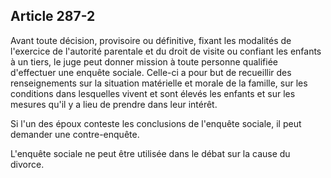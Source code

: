 Article 287-2
----
Avant toute décision, provisoire ou définitive, fixant les modalités de
l'exercice de l'autorité parentale et du droit de visite ou confiant les enfants
à un tiers, le juge peut donner mission à toute personne qualifiée d'effectuer
une enquête sociale. Celle-ci a pour but de recueillir des renseignements sur la
situation matérielle et morale de la famille, sur les conditions dans lesquelles
vivent et sont élevés les enfants et sur les mesures qu'il y a lieu de prendre
dans leur intérêt.

Si l'un des époux conteste les conclusions de l'enquête sociale, il peut
demander une contre-enquête.

L'enquête sociale ne peut être utilisée dans le débat sur la cause du divorce.
